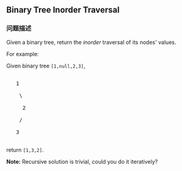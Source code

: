 ## Binary Tree Inorder Traversal  
### 问题描述
Given a binary tree, return the *inorder* traversal of its nodes' values.


For example:<br />
Given binary tree `[1,null,2,3]`,<br />
<pre>
   1
    \
     2
    /
   3
</pre>



return `[1,3,2]`.


**Note:** Recursive solution is trivial, could you do it iteratively?
